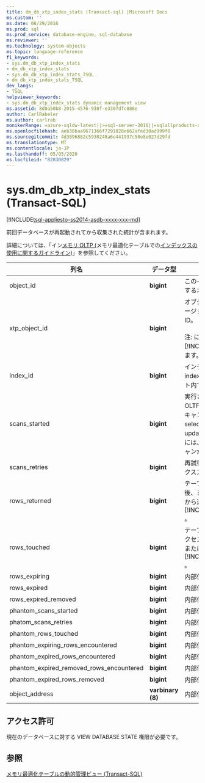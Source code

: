 ```yaml
---
title: dm_db_xtp_index_stats (Transact-sql) |Microsoft Docs
ms.custom: ''
ms.date: 08/29/2016
ms.prod: sql
ms.prod_service: database-engine, sql-database
ms.reviewer: ''
ms.technology: system-objects
ms.topic: language-reference
f1_keywords:
- sys.dm_db_xtp_index_stats
- dm_db_xtp_index_stats
- sys.dm_db_xtp_index_stats_TSQL
- dm_db_xtp_index_stats_TSQL
dev_langs:
- TSQL
helpviewer_keywords:
- sys.dm_db_xtp_index_stats dynamic management view
ms.assetid: 8d0a50b8-2015-4576-930f-e3307dfc888e
author: CarlRabeler
ms.author: carlrab
monikerRange: =azure-sqldw-latest||>=sql-server-2016||=sqlallproducts-allversions||>=sql-server-linux-2017||=azuresqldb-mi-current
ms.openlocfilehash: aeb38baa9671366f7291828e662afed30ad999f8
ms.sourcegitcommit: 4d3896882c5930248a6e441937c50e8e027d29fd
ms.translationtype: MT
ms.contentlocale: ja-JP
ms.lasthandoff: 05/05/2020
ms.locfileid: "82830829"
---
```

# <a name="sysdm_db_xtp_index_stats-transact-sql"></a>sys.dm_db_xtp_index_stats (Transact-SQL)
[!INCLUDE[tsql-appliesto-ss2014-asdb-xxxx-xxx-md](../../includes/tsql-appliesto-ss2014-asdb-xxxx-xxx-md.md)]

  前回データベースが再起動されてから収集された統計が含まれます。  
  
 詳細については、「イン[メモリ OLTP &#40;](../../relational-databases/in-memory-oltp/in-memory-oltp-in-memory-optimization.md)メモリ最適化テーブルでの[インデックスの使用に関するガイドライン](https://msdn.microsoft.com/library/16ef63a4-367a-46ac-917d-9eebc81ab29b)&#41;」を参照してください。  

  
|列名|データ型|説明|  
|-----------------|---------------|-----------------|  
|object_id|**bigint**|このインデックスが所属するオブジェクトの ID。|  
|xtp_object_id|**bigint**|オブジェクトの現在のバージョンに対応する内部 ID。<br /><br /> 注: に適用さ [!INCLUDE[ssSQL15](../../includes/sssql15-md.md)] れます。|  
|index_id|**bigint**|インデックスの ID。 index_id は、オブジェクト内でのみ一意です。|  
|scans_started|**bigint**|実行されたインメモリ OLTP のインデックス スキャンの回数。 すべての select、insert、update、または delete には、インデックススキャンが必要です。|  
|scans_retries|**bigint**|再試行が必要なインデックススキャンの数。|  
|rows_returned|**bigint**|テーブルが作成された後、またはが開始されてから返された、累積行数 [!INCLUDE[ssNoVersion](../../includes/ssnoversion-md.md)] 。|  
|rows_touched|**bigint**|テーブルの作成以降にアクセスされた行の累積数またはの先頭 [!INCLUDE[ssNoVersion](../../includes/ssnoversion-md.md)] 。|  
|rows_expiring|**bigint**|内部使用のみ。|  
|rows_expired|**bigint**|内部使用のみ。|  
|rows_expired_removed|**bigint**|内部使用のみ。|  
|phantom_scans_started|**bigint**|内部使用のみ。|  
|phatom_scans_retries|**bigint**|内部使用のみ。|  
|phantom_rows_touched|**bigint**|内部使用のみ。|  
|phantom_expiring_rows_encountered|**bigint**|内部使用のみ。|  
|phantom_expired_rows_encountered|**bigint**|内部使用のみ。|  
|phantom_expired_removed_rows_encountered|**bigint**|内部使用のみ。|  
|phantom_expired_rows_removed|**bigint**|内部使用のみ。|  
|object_address|**varbinary (8)**|内部使用のみ。|  
  
## <a name="permissions"></a>アクセス許可  
 現在のデータベースに対する VIEW DATABASE STATE 権限が必要です。  
  
## <a name="see-also"></a>参照  
 [メモリ最適化テーブルの動的管理ビュー &#40;Transact-SQL&#41;](../../relational-databases/system-dynamic-management-views/memory-optimized-table-dynamic-management-views-transact-sql.md)  
  
  
